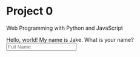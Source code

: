 # Project 0

Web Programming with Python and JavaScript
<!DOCTYPE html>
<html>
    <head>
        <title>Jacob Williamson's Webpage</title>
    </head>
    <body>
        Hello, world! My name is Jake.
        What is your name?
            <form>
                <input type="text" placeholder="Full Name" name="name">
    </body>

</html>
